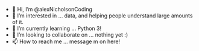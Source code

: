 - 👋 Hi, I’m @alexNicholsonCoding
- 👀 I’m interested in ... data, and helping people understand large amounts of it.
- 🌱 I’m currently learning ... Python 3!
- 💞️ I’m looking to collaborate on ... nothing yet :)
- 📫 How to reach me ... message m on here!

<!---
alexNicholsonCoding/alexNicholsonCoding is a ✨ special ✨ repository because its `README.md` (this file) appears on your GitHub profile.
You can click the Preview link to take a look at your changes.
--->
